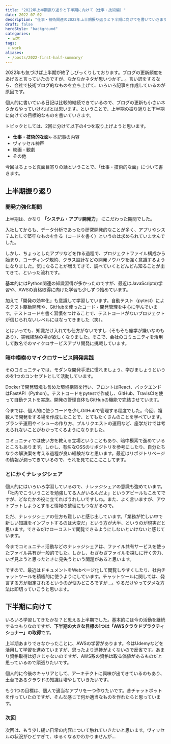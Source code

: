 ```yaml
---
title: "2022年上半期振り返りと下半期に向けて（仕事・技術編）"
date: 2022-07-02
description: "仕事・技術関連の2022年上半期振り返りと下半期に向けてを書いていきます"
draft: false
heroStyle: "background"
categories:
 - 日常
tags:
 - work
aliases:
 - /posts/2022-first-half-summary/
---
```


2022年も気づけば上半期が終了しびっくりしております。ブログの更新頻度をあげると言っていたのですが、なかなかネタが思いつかず...。言い訳をするなら、会社で技術ブログ的なものを立ち上げて、いろいろ記事を作成しているのが原因です。

個人的に書いている日記は比較的継続できているので、ブログの更新も小さいネタからやっていければとは思います。ということで、上半期の振り返りと下半期に向けての目標的なものを書いていきます。

トピックとしては、2回に分けて以下の4つを取り上げようと思います。

- **仕事・技術的な面**←本記事の内容
- ヴィッセル神戸
- 映画・観劇
- その他

今回はちょっと真面目寄りの話ということで、「仕事・技術的な面」について書きます。

## 上半期振り返り

### 開発力強化期間

上半期は、かなり **「システム・アプリ開発力」** にこだわった期間でした。

入社してからも、データ分析であったり研究開発的なことが多く、アプリやシステムとして堅牢なものを作る（コードを書く）というのは求められていませんでした。

しかし、ちょっとしたアプリなどを作る過程で、プロジェクトファイル構成から始まり、コーディング規約、クラス設計などの開発ノウハウを強く意識するようになりました。気になることが増えてきて、調べていくとどんどん知ることが出てきて、といった流れです。

基本的にはPython関連の知識習得が多かったのですが、最近はJavaScriptの学習や、AWSの資格取得に向けた学習も少しずつ始めています。

加えて「開発の効率化」も意識して学習しています。自動テスト（pytest）によるテスト駆動開発や、GitHubを使ったコード・開発管理を中心に学んでいます。テストコードを書く習慣をつけることで、テストコードがないプロジェクトが信じられないレベルにはなってきました（笑）。

とはいっても、知識だけ入れても仕方がないですし（そもそも座学が嫌いなのもあり）、実戦経験の場が欲しくなりました。そこで、会社のコミュニティを活用して数名でのマイクロサービスアプリ開発に挑戦しています。

### 暗中模索のマイクロサービス開発実践

そのコミュニティでは、モダンな開発手法に慣れましょう、学びましょうというのを1つのコンセプトとして活動しています。

Dockerで開発環境も含めた環境構築を行い、フロントはReact、バックエンドはFastAPI（Python）。テストコードをpytestで作成し、GitHub、TravisCIを使って自動テストを実施。開発の管理自体もGitHubの機能で完結させています。

今までは、個人的に使うコードを少しGitHubで管理する程度でした。今回、複数人で開発をする場を作成したことで、とてもたくさんのことを学べています。ブランチ運用やイシューの作り方、プルリクエストの運用など、座学だけでは考えられないことがわかってくるようになりました。

コミュニティでは使い方を教える立場ということもあり、暗中模索で進めているところもあります。しかし、有名なOSSのリポジトリを参考にしたり、自分たちなりの解決案を考える過程が良い経験だなと思います。最近はリポジトリページの情報が潤ってきているので、それを見てにこにこしてます。

### とにかくナレッジシェア

個人的にはいろいろ学習しているので、ナレッジシェアの意識も強めています。「社内でこういうことを勉強してる人がいるんだよ」というアピールもこめてですが、どなたかの役に立てればうれしいですしね。また、よく言いますが、アウトプットしようとすると情報の整理にもつながるので。

ただ、ナレッジシェアの仕方も難しいと感じ出しています。「業務が忙しい中で新しい知識をインプットするのは大変だ」という方が大半、というのが現実だと思います。できるだけローコストで閲覧できるようにしないといけないと感じています。

今までコミュニティ活動などのナレッジシェアは、ファイル共有サービスを使ったファイル共有が一般的でした。しかし、わざわざファイルを探しに行く労力、いざ見ようと思ったときに見失うという問題があると思います。

ですので、最近はドキュメントをWebページ化して閲覧しやすくしたり、社内チャットツールを積極的に使うようにしています。チャットツールに関しては、発言する方が限定されるというのが悩みどころですが...。やるだけやってダメな方法は即切っていこうと思います。

## 下半期に向けて

いろいろ学習してきたかな？と思える上半期でした。基本的には今の活動を継続するつもりなのですが、**下半期の大きな目標の1つは「AWSクラウドプラクティショナー」の取得**です。

上半期あまりできなかったことに、AWSの学習があります。今はUdemyなどを活用して学習を進めていますが、思ったより進捗がよくないので反省です。あまり資格取得は好きじゃないのですが、AWS系の資格は取る価値があるものだと思っているので頑張りたいです。

個人的に今後のキャリアとして、アーキテクトに興味が出てきているのもあり、土台であるクラウドの知識は増やしていきたいです。

もう1つの目標は、個人で適当なアプリを一つ作りたいです。昔チャットボットを作っていたのですが、そんな感じで何か適当なものを作れたらと思っています。

### 次回

次回は、もう少し緩い日常の内容について触れていきたいと思います。ヴィッセルの状況がひどすぎて、ゆるくなるかわかりませんが...
